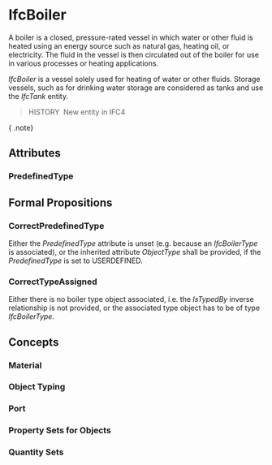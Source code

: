 # IfcBoiler

A boiler is a closed, pressure-rated vessel in which water or other fluid is heated using an energy source such as natural gas, heating oil, or electricity. The fluid in the vessel is then circulated out of the boiler for use in various processes or heating applications.

_IfcBoiler_ is a vessel solely used for heating of water or other fluids. Storage vessels, such as for drinking water storage are considered as tanks and use the _IfcTank_ entity.

> HISTORY&nbsp; New entity in IFC4

{ .note}
>

## Attributes

### PredefinedType


## Formal Propositions

### CorrectPredefinedType
Either the _PredefinedType_ attribute is unset (e.g. because an _IfcBoilerType_ is associated), or the inherited attribute _ObjectType_ shall be provided, if the _PredefinedType_ is set to USERDEFINED.

### CorrectTypeAssigned
Either there is no boiler type object associated, i.e. the _IsTypedBy_ inverse relationship is not provided, or the associated type object has to be of type _IfcBoilerType_.

## Concepts

### Material


### Object Typing


### Port


### Property Sets for Objects


### Quantity Sets


